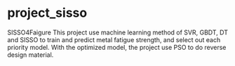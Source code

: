 # project_sisso
SISSO4Faigure
This project use machine learning method of SVR, GBDT, DT and SISSO to train and predict metal fatigue strength, and select out each priority model. With the optimized model, the project use PSO to do reverse design material.
